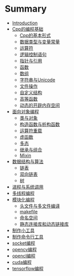 # Summary
* [Introduction](README.md)
* [Cpp的编程基础]()
    * [Cpp的基本形式](Cpp的基本形式.md)
    * [数据类型与变量常量](数据类型与变量常量.md)
    * [运算符](运算符.md)
    * [逻辑控制语句](逻辑控制语句.md)
    * [指针与引用](指针与引用.md)
    * [函数](函数.md)
    * [数组](数组.md)
    * [字符串与Unicode]()
    * [文件操作](文件操作.md)
    * [自定义结构](自定义结构.md)
    * [高等函数](高等函数.md)
    * [动态的开辟内存空间](动态的开辟内存空间.md)
* [面向对象编程]()
    * [类与对象]()
    * [构造函数与析构函数]()
    * [运算符重载]()
    * [虚函数]()
    * [多态]()
    * [继承与组合]()
    * [Mixin]()
* [数据结构与算法](数据结构与算法/README.md)
    * [链表]()
    * [双向链表]()
    * [树]()
* [进程与系统调用](进程与系统调用.md)
* [多线程编程](多线程编程.md)
* [模块化编程](模块化编程/README.md)
    * [头文件与多文件编译](模块化编程/头文件与多文件编译.md)
    * [makefile](模块化编程/makefile.md)
    * [命名空间](模块化编程/命名空间.md)
    * [静态连接库和动态链接库](模块化编程/静态连接库和动态链接库.md)
* [制作小工具](制作小工具.md)
* [制作命令行工具](制作命令行工具.md)
* [socket编程](socket编程.md)
* [opencv编程](opencv编程.md)
* [opencl编程](opencl编程.md)
* [cuda编程](cuda编程.md)
* [tensorflow编程](tensorflow编程.md)

